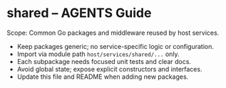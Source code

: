 # shared – AGENTS Guide

Scope: Common Go packages and middleware reused by host services.

- Keep packages generic; no service-specific logic or configuration.
- Import via module path `host/services/shared/...` only.
- Each subpackage needs focused unit tests and clear docs.
- Avoid global state; expose explicit constructors and interfaces.
- Update this file and README when adding new packages.
